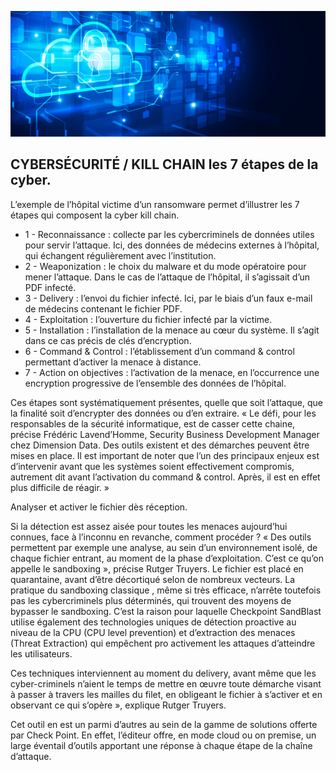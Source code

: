 ![Debian_logo-01](./images/Cloud-et-securite.png)

## CYBERSÉCURITÉ / KILL CHAIN les 7 étapes de la cyber.

L’exemple de l’hôpital victime d’un ransomware permet d’illustrer les 7 étapes qui composent la cyber kill chain.

- 1 - Reconnaissance : collecte par les cybercriminels de données utiles pour servir l’attaque. Ici, des données de médecins externes à l’hôpital, qui échangent régulièrement avec l’institution.
- 2 - Weaponization : le choix du malware et du mode opératoire pour mener l’attaque. Dans le cas de l’attaque de l’hôpital, il s’agissait d’un PDF infecté.
- 3 - Delivery : l’envoi du fichier infecté. Ici, par le biais d’un faux e-mail de médecins contenant le fichier PDF.
- 4 - Exploitation : l’ouverture du fichier infecté par la victime.
- 5 - Installation : l’installation de la menace au cœur du système. Il s’agit dans ce cas précis de clés d’encryption.
- 6 - Command & Control : l’établissement d’un command & control permettant d’activer la menace à distance.
- 7 - Action on objectives : l’activation de la menace, en l’occurrence une encryption progressive de l’ensemble des données de l’hôpital.

Ces étapes sont systématiquement présentes, quelle que soit l’attaque, que la finalité soit d’encrypter des données ou d’en extraire. « Le défi, pour les responsables de la sécurité informatique, est de casser cette chaine, précise Frédéric Lavend’Homme, Security Business Development Manager chez Dimension Data. Des outils existent et des démarches peuvent être mises en place. Il est important de noter que l’un des principaux enjeux est d’intervenir avant que les systèmes soient effectivement compromis, autrement dit avant l’activation du command & control. Après, il est en effet plus difficile de réagir. »

Analyser et activer le fichier dès réception.

Si la détection est assez aisée pour toutes les menaces aujourd’hui connues, face à l’inconnu en revanche, comment procéder ? « Des outils permettent par exemple une analyse, au sein d’un environnement isolé, de chaque fichier entrant, au moment de la phase d’exploitation. C’est ce qu’on appelle le sandboxing », précise Rutger Truyers. Le fichier est placé en quarantaine, avant d’être décortiqué selon de nombreux vecteurs. La pratique du sandboxing classique , même si très efficace, n’arrête toutefois pas les cybercriminels plus déterminés, qui trouvent des moyens de bypasser le sandboxing. C’est la raison pour laquelle Checkpoint SandBlast utilise également des technologies uniques de détection proactive au niveau de la CPU (CPU level prevention) et d’extraction des menaces (Threat Extraction) qui empêchent pro activement les attaques d’atteindre les utilisateurs.

Ces techniques interviennent au moment du delivery, avant même que les cyber-criminels n’aient le temps de mettre en œuvre toute démarche visant à passer à travers les mailles du filet, en obligeant le fichier à s’activer et en observant ce qui s’opère », explique Rutger Truyers.

Cet outil en est un parmi d’autres au sein de la gamme de solutions offerte par Check Point. En effet, l’éditeur offre, en mode cloud ou on premise, un large éventail d’outils apportant une réponse à chaque étape de la chaîne d’attaque.
